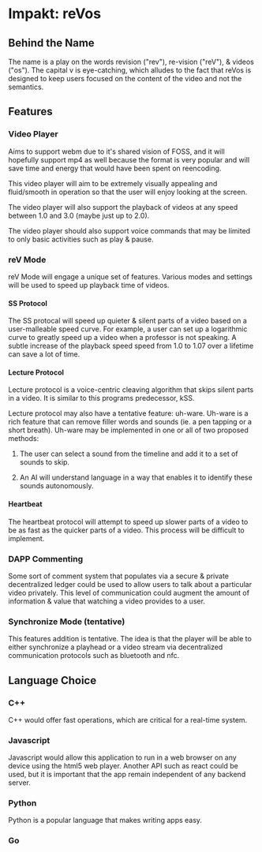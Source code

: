 # Impakt: reVos

## Behind the Name

The name is a play on the words revision ("rev"), re-vision ("reV"), & videos ("os").  The capital v is eye-catching, which alludes to the fact that reVos is designed to keep users focused on the content of the video and not the semantics.

## Features

### Video Player

Aims to support webm due to it's shared vision of FOSS, and it will hopefully support mp4 as well because the format is very popular and will save time and energy that would have been spent on reencoding.

This video player will aim to be extremely visually appealing and fluid/smooth in operation so that the user will enjoy looking at the screen.

The video player will also support the playback of videos at any speed between 1.0 and 3.0 (maybe just up to 2.0).

The video player should also support voice commands that may be limited to only basic activities such as play & pause.

### reV Mode

reV Mode will engage a unique set of features.  Various modes and settings will be used to speed up playback time of videos.

#### SS Protocol

The SS protocal will speed up quieter & silent parts of a video based on a user-malleable speed curve.  For example, a user can set up a logarithmic curve to greatly speed up a video when a professor is not speaking.  A subtle increase of the playback speed speed from 1.0 to 1.07 over a lifetime can save a lot of time.

#### Lecture Protocol

Lecture protocol is a voice-centric cleaving algorithm that skips silent parts in a video.  It is similar to this programs predecessor, kSS.

Lecture protocol may also have a tentative feature: uh-ware.  Uh-ware is a rich feature that can remove filler words and sounds (ie. a pen tapping or a short breath).  Uh-ware may be implemented in one or all of two proposed methods:

1. The user can select a sound from the timeline and add it to a set of sounds to skip.

2. An AI will understand language in a way that enables it to identify these sounds autonomously.

#### Heartbeat

The heartbeat protocol will attempt to speed up slower parts of a video to be as fast as the quicker parts of a video.  This process will be difficult to implement.

### DAPP Commenting

Some sort of comment system that populates via a secure & private decentralized ledger could be used to allow users to talk about a particular video privately.  This level of communication could augment the amount of information & value that watching a video provides to a user.

### Synchronize Mode (tentative)

This features addition is tentative.  The idea is that the player will be able to either synchronize a playhead or a video stream via decentralized communication protocols such as bluetooth and nfc.

## Language Choice

### C++

C++ would offer fast operations, which are critical for a real-time system.

### Javascript

Javascript would allow this application to run in a web browser on any device using the html5 web player.  Another API such as react could be used, but it is important that the app remain independent of any backend server.

### Python

Python is a popular language that makes writing apps easy.

### Go


